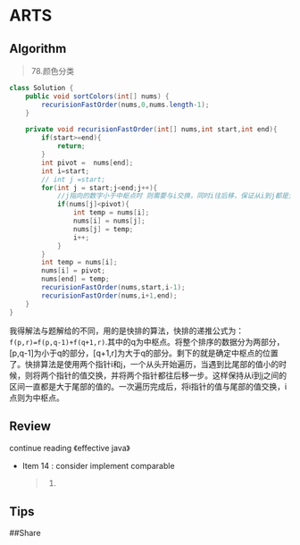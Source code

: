 # ARTS

## Algorithm

> 78.颜色分类

```java
class Solution {
    public void sortColors(int[] nums) {
        recurisionFastOrder(nums,0,nums.length-1);
    }
    
    private void recurisionFastOrder(int[] nums,int start,int end){
        if(start>=end){
            return;
        }
        int pivot =  nums[end];
        int i=start;
        // int j =start;
        for(int j = start;j<end;j++){
            //j指向的数字小于中枢点时 则需要与i交换，同时i往后移，保证从i到j都是大于中枢点的值
            if(nums[j]<pivot){
                int temp = nums[i];
                nums[i] = nums[j];
                nums[j] = temp;
                i++;
            }
        }
        int temp = nums[i];
        nums[i] = pivot;
        nums[end] = temp;
        recurisionFastOrder(nums,start,i-1);
        recurisionFastOrder(nums,i+1,end);
    }
}
```

我得解法与题解给的不同，用的是快排的算法，快排的递推公式为：`f(p,r)=f(p,q-1)+f(q+1,r)`.其中的q为中枢点。将整个排序的数据分为两部分，[p,q-1]为小于q的部分，[q+1,r]为大于q的部分。剩下的就是确定中枢点的位置了。快排算法是使用两个指针i和j，一个从头开始遍历，当遇到比尾部的值小的时候，则将两个指针的值交换，并将两个指针都往后移一步。这样保持从i到j之间的区间一直都是大于尾部的值的。一次遍历完成后，将i指针的值与尾部的值交换，i点则为中枢点。

## Review

 continue reading 《effective java》

- Item 14 : consider implement comparable

  > 1. 


## Tips







##Share

> 

